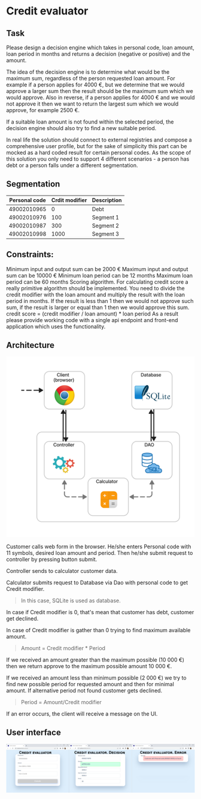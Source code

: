 # Credit evaluator

## Task
Please design a decision engine which takes in personal code, loan amount, loan period in
months and returns a decision (negative or positive) and the amount.

The idea of the decision engine is to determine what would be the maximum sum, regardless of
the person requested loan amount. For example if a person applies for 4000 €, but we determine
that we would approve a larger sum then the result should be the maximum sum which we
would approve. Also in reverse, if a person applies for 4000 € and we would not approve it then
we want to return the largest sum which we would approve, for example 2500 €. 

If a suitable loan amount is not found within the selected period, the decision engine should also try to find a new
suitable period. 

In real life the solution should connect to external registries and compose a
comprehensive user profile, but for the sake of simplicity this part can be mocked as a hard
coded result for certain personal codes. As the scope of this solution you only need to support 4
different scenarios - a person has debt or a person falls under a different segmentation.
## Segmentation

| Personal code | Crdit modifier | Description |
|---------------|---|-------------|
| 49002010965| 0 | Debt |
| 49002010976 | 100 | Segment 1 |
| 49002010987 |300 | Segment 2 |
| 49002010998 | 1000 | Segment 3 |

## Constraints:
Minimum input and output sum can be 2000 €
Maximum input and output sum can be 10000 €
Minimum loan period can be 12 months
Maximum loan period can be 60 months
Scoring algorithm. For calculating credit score a really primitive algorithm should be
implemented. You need to divide the credit modifier with the loan amount and multiply the
result with the loan period in months. If the result is less than 1 then we would not approve such
sum, if the result is larger or equal than 1 then we would approve this sum.
credit score = (credit modifier / loan amount) * loan period
As a result please provide working code with a single api endpoint and front-end application
which uses the functionality. 

## Architecture 

 ![](images/arch.png)

Customer calls web form in the browser.
He/she enters Personal code with 11 symbols, desired loan amount and period.
Then he/she submit request to controller by pressing button submit.

Controller sends to calculator customer data. 

Calculator submits request to Database via Dao with personal code to get Credit modifier.

> In this case, SQLite is used as database.

In case if Credit modifier is 0, that's mean that customer has debt, customer get declined. 

In case of Credit modifier is gather than 0 trying to find maximum available amount. 

>Amount = Credit modifier * Period

If we received an amount greater than the maximum possible (10 000 €) then we return approve to  the maximum possible amount 10 000 €.

If we received an amount less than minimum possible (2 000 €) we try to find new possible period for requested amount 
and then for minimal amount. If alternative period not found customer gets declined. 

> Period = Amount/Credit modifier

If an error occurs, the client will receive a message on the UI. 

## User interface 

![](images/fronend.png)
